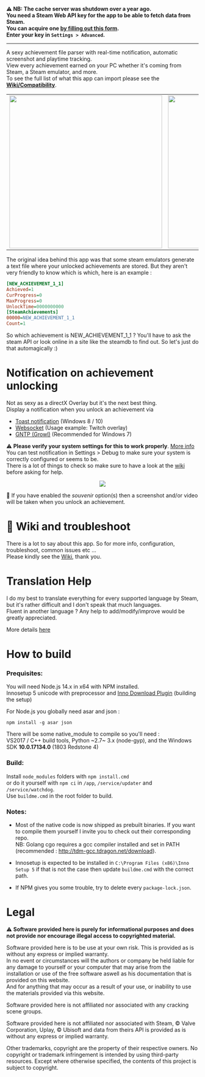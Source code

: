 **⚠️ NB: The cache server was shutdown over a year ago.<br />
You need a Steam Web API key for the app to be able to fetch data from Steam.<br />
You can acquire one [by filling out this form](https://steamcommunity.com/dev/apikey).<br />
Enter your key in `Settings > Advanced`.**

<hr />

A sexy achievement file parser with real-time notification, automatic screenshot and playtime tracking.<br />
View every achievement earned on your PC whether it's coming from Steam, a Steam emulator, and more.<br />
To see the full list of what this app can import please see the [**Wiki/Compatibility**](https://github.com/xan105/Achievement-Watcher/wiki/Compatibility).

<table >
<tr>
<td align="left"><img src="https://github.com/xan105/Achievement-Watcher/raw/1.x/screenshot/home.png" width="400px"></td>
<td align="left"><img src="https://github.com/xan105/Achievement-Watcher/raw/1.x/screenshot/ach_view.png" width="400px"></td>
</tr>
</table>

The original idea behind this app was that some steam emulators generate a text file where your unlocked achievements are stored. 
But they aren't very friendly to know which is which, here is an example :
```ini
[NEW_ACHIEVEMENT_1_1]
Achieved=1
CurProgress=0
MaxProgress=0
UnlockTime=0000000000
[SteamAchievements]
00000=NEW_ACHIEVEMENT_1_1
Count=1
```
So which achievement is NEW_ACHIEVEMENT_1_1 ? You'll have to ask the steam API or look online in a site like the steamdb to find out.
So let's just do that automagically :)

Notification on achievement unlocking
==========================================

Not as sexy as a directX Overlay but it's the next best thing.<br />
Display a notification when you unlock an achievement via<br />
- [Toast notification](https://github.com/xan105/Achievement-Watcher/wiki/Toast-notification) (Windows 8 / 10)
- [Websocket](https://github.com/xan105/Achievement-Watcher/wiki/Websocket-Notification-'API') (Usage example: Twitch overlay) 
- [GNTP (Growl)](https://github.com/xan105/Achievement-Watcher/wiki/GNTP-(Growl-Notification-Transport-Protocol)) (Recommended for Windows 7)

⚠️ **Please verify your system settings for this to work properly**. [More info](https://github.com/xan105/Achievement-Watcher/wiki/Toast-notification#windows-settings)<br />
You can test notification in Settings > Debug to make sure your system is correctly configured or seems to be.<br />
There is a lot of things to check so make sure to have a look at the [wiki](https://github.com/xan105/Achievement-Watcher/wiki/Notification-%22Not-Working%22) before asking for help.

<p align="center">
  <img src="https://github.com/xan105/Achievement-Watcher/raw/1.x/screenshot/live.gif">
</p>

📸 If you have enabled the *souvenir* option(s) then a screenshot and/or video will be taken when you unlock an achievement.<br />

📖 Wiki and troubleshoot
========================

There is a lot to say about this app. So for more info, configuration, troubleshoot, common issues etc ...<br />
Please kindly see the [Wiki](https://github.com/xan105/Achievement-Watcher/wiki), thank you.

Translation Help
================

I do my best to translate everything for every supported language by Steam, but it's rather difficult and I don't speak that much languages.<br />
Fluent in another language ? Any help to add/modify/improve would be greatly appreciated.

More details [here](https://github.com/xan105/achievement-watcher/tree/1.x/app/locale)

How to build
============

### Prequisites:

You will need Node.js 14.x in x64 with NPM installed.<br/>
Innosetup 5 unicode with preprocessor and [Inno Download Plugin](https://mitrichsoftware.wordpress.com/inno-setup-tools/inno-download-plugin/) (building the setup)<br/>

For Node.js you globally need asar and json :<br/>
```
npm install -g asar json
```

There will be some native_module to compile so you'll need :<br/>
VS2017 / C++ build tools, Python ~2.7~ 3.x (node-gyp), and the Windows SDK **10.0.17134.0** (1803 Redstone 4)

### Build:

Install `node_modules` folders with `npm install.cmd`<br/>
or do it yourself with `npm ci` in `/app`, `/service/updater` and `/service/watchdog`.<br/>
Use `buildme.cmd` in the root folder to build.

### Notes: 

+ Most of the native code is now shipped as prebuilt binaries. If you want to compile them yourself I invite you to check out their corresponding repo.<br/>
NB: Golang cgo requires a gcc compiler installed and set in PATH (recommended : http://tdm-gcc.tdragon.net/download).

+ Innosetup is expected to be installed in `C:\Program Files (x86)\Inno Setup 5` if that is not the case then update `buildme.cmd` with the correct path.

+ If NPM gives you some trouble, try to delete every `package-lock.json`.

Legal
=====

⚠️ **Software provided here is purely for informational purposes and does not provide nor encourage illegal access to copyrighted material.**<br />

Software provided here is to be use at your own risk. This is provided as is without any express or implied warranty.<br />
In no event or circumstances will the authors or company be held liable for any damage to yourself or your computer that may arise from the installation or use of the free software aswell as his documentation that is provided on this website.<br />
And for anything that may occur as a result of your use, or inability to use the materials provided via this website.<br />

Software provided here is not affiliated nor associated with any cracking scene groups.<br />

Software provided here is not affiliated nor associated with Steam, © Valve Corporation, Uplay, © Ubisoft and data from theirs API is provided as is without any express or implied warranty.<br />

Other trademarks, copyright are the property of their respective owners. No copyright or trademark infringement is intended by using third-party resources. Except where otherwise specified, the contents of this project is subject to copyright.<br />
